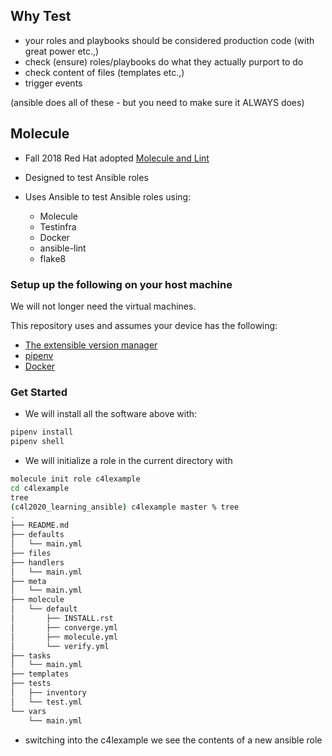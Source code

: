 ## Why Test

* your roles and playbooks should be considered production code (with great power etc.,)
* check (ensure) roles/playbooks do what they actually purport to do
* check content of files (templates etc.,)
* trigger events

(ansible does all of these - but you need to make sure it ALWAYS does)

## Molecule

* Fall 2018 Red Hat adopted [Molecule and Lint](https://groups.google.com/forum/#!topic/ansible-project/ehrb6AEptzA)
* Designed to test Ansible roles
* Uses Ansible to test Ansible roles using:
  
  * Molecule
  * Testinfra
  * Docker
  * ansible-lint
  * flake8

### Setup up the following on your host machine

We will not longer need the virtual machines.

This repository uses and assumes your device has the following:

* [The extensible version manager](https://github.com/asdf-vm/asdf)
* [pipenv](https://github.com/pypa/pipenv)
* [Docker](https://www.docker.com/)


### Get Started

* We will install all the software above with:

```bash
pipenv install
pipenv shell
```

* We will initialize a role in the current directory with

```bash
molecule init role c4lexample
cd c4lexample
tree
(c4l2020_learning_ansible) c4lexample master % tree
.
├── README.md
├── defaults
│   └── main.yml
├── files
├── handlers
│   └── main.yml
├── meta
│   └── main.yml
├── molecule
│   └── default
│       ├── INSTALL.rst
│       ├── converge.yml
│       ├── molecule.yml
│       └── verify.yml
├── tasks
│   └── main.yml
├── templates
├── tests
│   ├── inventory
│   └── test.yml
└── vars
    └── main.yml

```

* switching into the c4lexample we see the contents of a new ansible role